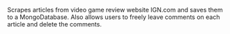 Scrapes articles from video game review website IGN.com and saves them to a MongoDatabase. Also allows users to freely leave comments on each article and delete the comments.
